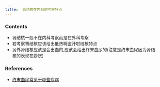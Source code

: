 ```yaml
---
title:  肾结核在内科的考察特点
--- 
```


### Contents
- 肾结核一般不在内科考察而是在外科考察
- 若考察肾结核应该给出低热啊盗汗啦结核特点
- 另外肾结核应该是会出血的,应该会给出终末血尿的(注意是终末血尿因为肾结核的表现在膀胱)

### References
- [终末血尿常见于哪些疾病](/终末血尿常见于哪些疾病)

